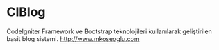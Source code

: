 # CIBlog
CodeIgniter Framework ve Bootstrap teknolojileri kullanılarak geliştirilen basit blog sistemi.
http://www.mkoseoglu.com
